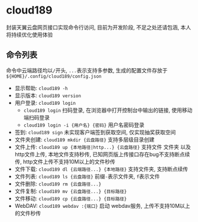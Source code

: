 # cloud189

封装天翼云盘网页接口实现命令行访问, 目前为开发阶段, 不足之处还请包涵, 本人将持续优化使用体验

## 命令列表

命令中云端路径均以`/`开头, `...`表示支持多参数, 生成的配置文件存放于`${HOME}/.config/cloud189/config.json`

- 显示帮助: `cloud189 -h`
- 显示版本: `cloud189 version`
- 用户登录: `cloud189 login`
  - `cloud189 login` 扫码登录, 在浏览器中打开控制台中输出的链接, 使用移动端扫码登录
  - `cloud189 login -i {用户名} {密码}` 用户名密码登录
- 签到: `cloud189 sign` 未实现客户端签到获取空间, 仅实现抽奖获取空间
- 文件夹创建: `cloud189 mkdir {云盘路径}` 支持多层级目录创建
- 文件上传: `cloud189 up {本地路径|http...} {云盘路径}` 支持文件 文件夹 以及http文件上传, 本地文件支持秒传, 已知网页版上传接口存在bug不支持断点续传, http文件上传不支持10M以上的文件秒传
- 文件下载: `cloud189 dl {云端路径...} {本地路径}` 支持文件夹, 支持断点续传
- 文件列表: `cloud189 ls {云盘路径}` 前缀`-`表示文件夹, `f`表示文件
- 文件删除: `cloud189 rm {云盘路径...}`
- 文件复制: `cloud189 mv {云盘路径...} {目标路径}`
- 文件移动: `cloud189 cp {云盘路径...} {目标路径}`
- WebDAV: `cloud189 webdav :{端口}` 启动 webdav服务, 上传不支持10M以上的文件秒传
